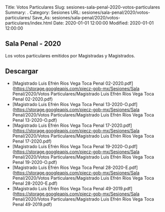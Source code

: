 Title: Votos Particulares
Slug: sesiones-sala-penal-2020-votos-particulares
Summary: .
Category: Sesiones
URL: sesiones/sala-penal/2020/votos-particulares/
Save_As: sesiones/sala-penal/2020/votos-particulares/index.html
Date: 2020-01-01 12:00:00
Modified: 2020-01-01 12:00:00


## Sala Penal - 2020

Los votos particulares emitidos por Magistradas y Magistrados.



## Descargar


* [Magistrado Luis Efrén Ríos Vega Toca Penal 02-2020.pdf](https://storage.googleapis.com/pjecz-gob-mx/Sesiones/Sala Penal/2020/Votos Particulares/Magistrado Luis Efrén Ríos Vega Toca Penal 02-2020.pdf)
* [Magistrado Luis Efrén Ríos Vega Toca Penal 13-2020-O.pdf](https://storage.googleapis.com/pjecz-gob-mx/Sesiones/Sala Penal/2020/Votos Particulares/Magistrado Luis Efrén Ríos Vega Toca Penal 13-2020-O.pdf)
* [Magistrado Luis Efrén Ríos Vega Toca Penal 17-2020.pdf](https://storage.googleapis.com/pjecz-gob-mx/Sesiones/Sala Penal/2020/Votos Particulares/Magistrado Luis Efrén Ríos Vega Toca Penal 17-2020.pdf)
* [Magistrado Luis Efrén Ríos Vega Toca Penal 19-2020-O.pdf](https://storage.googleapis.com/pjecz-gob-mx/Sesiones/Sala Penal/2020/Votos Particulares/Magistrado Luis Efrén Ríos Vega Toca Penal 19-2020-O.pdf)
* [Magistrado Luis Efrén Ríos Vega Toca Penal 28-2020-E.pdf](https://storage.googleapis.com/pjecz-gob-mx/Sesiones/Sala Penal/2020/Votos Particulares/Magistrado Luis Efrén Ríos Vega Toca Penal 28-2020-E.pdf)
* [Magistrado Luis Efrén Ríos Vega Toca Penal 49-2019.pdf](https://storage.googleapis.com/pjecz-gob-mx/Sesiones/Sala Penal/2020/Votos Particulares/Magistrado Luis Efrén Ríos Vega Toca Penal 49-2019.pdf)


